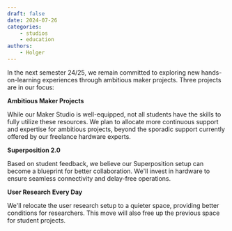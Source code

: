 ```yaml
---
draft: false
date: 2024-07-26
categories:
    - studios
    - education
authors:
    - Holger
---
```


In the next semester 24/25, we remain committed to exploring new hands-on-learning experiences through ambitious maker projects. Three projects are in our focus:

**Ambitious Maker Projects**

While our Maker Studio is well-equipped, not all students have the skills to fully utilize these resources. We plan to allocate more continuous support and expertise for ambitious projects, beyond the sporadic support currently offered by our freelance hardware experts.

**Superposition 2.0**

Based on student feedback, we believe our Superposition setup can become a blueprint for better collaboration. We'll invest in hardware to ensure seamless connectivity and delay-free operations.

**User Research Every Day**

We'll relocate the user research setup to a quieter space, providing better conditions for researchers. This move will also free up the previous space for student projects.